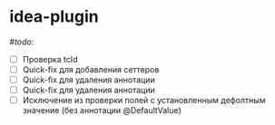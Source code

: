 # idea-plugin

#*todo:*

- [ ] Проверка tcId
- [ ] Quick-fix для добавления сеттеров
- [ ] Quick-fix для удаления аннотации
- [ ] Quick-fix для удаления аннотации
- [ ] Исключение из проверки полей с установленным дефолтным значение (без аннотации @DefaultValue)
